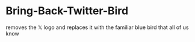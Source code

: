 # Bring-Back-Twitter-Bird
removes the 𝕏 logo and replaces it with the familiar blue bird that all of us know
